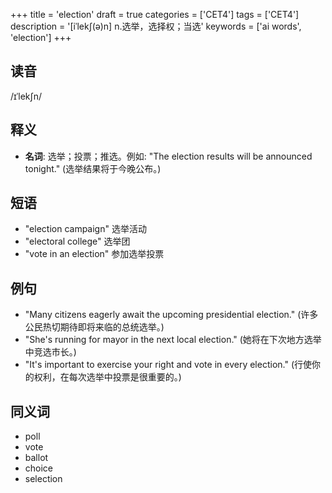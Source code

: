 +++
title = 'election'
draft = true
categories = ['CET4']
tags = ['CET4']
description = '[iˈlek∫(ə)n] n.选举，选择权；当选'
keywords = ['ai words', 'election']
+++

## 读音
/ɪˈlekʃn/

## 释义
- **名词**:
选举；投票；推选。例如: "The election results will be announced tonight." (选举结果将于今晚公布。)

## 短语
- "election campaign" 选举活动
- "electoral college" 选举团
- "vote in an election" 参加选举投票

## 例句
- "Many citizens eagerly await the upcoming presidential election." (许多公民热切期待即将来临的总统选举。)
- "She's running for mayor in the next local election." (她将在下次地方选举中竞选市长。)
- "It's important to exercise your right and vote in every election." (行使你的权利，在每次选举中投票是很重要的。)

## 同义词
- poll
- vote
- ballot
- choice
- selection
